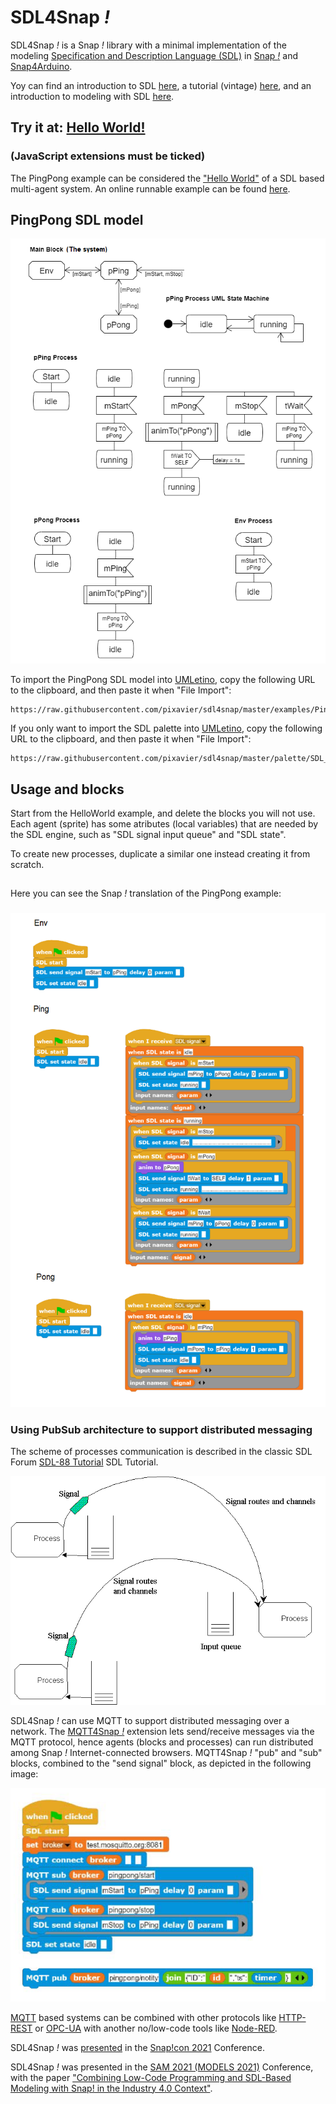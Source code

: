 # SDL4Snap *!*

SDL4Snap *!*  is a Snap *!*  library with a minimal implementation of the modeling [Specification and Description Language (SDL)](http://www.sdl-forum.org/SDL) in [Snap *!*](http://snap.berkeley.edu) and [Snap4Arduino](http://snap4arduino.rocks).

Yoy can find an introduction to SDL [here](https://raw.githubusercontent.com/pixavier/sdl4snap/master/docs/SpecificationAndDescriptionLanguageForDiscreteSimulation.pdf), a tutorial (vintage) [here](https://www.sdl-forum.org/sdl88tutorial/index.html), and an introduction to modeling with SDL [here](https://raw.githubusercontent.com/pixavier/sdl4snap/master/docs/SimulationModelsFormalization.pdf).

## Try it at: [Hello World!](https://snap.berkeley.edu/snap/snap.html#open:https://raw.githubusercontent.com/pixavier/sdl4snap/master/examples/SDL2Snap-PingPong.xml)

### (JavaScript extensions must be ticked)

The PingPong example can be considered the ["Hello World"](https://en.wikipedia.org/wiki/%22Hello,_World!%22_program) of a SDL based multi-agent system. An online runnable example can be found [here](https://snap.berkeley.edu/snap/snap.html#open:https://raw.githubusercontent.com/pixavier/sdl4snap/master/examples/SDL2Snap-PingPong_local.xml).  

## PingPong SDL model

![PingPong SDL model](img/ping_pong_sdl.png)

To import the PingPong SDL model into [UMLetino](https://www.umletino.com), copy the following URL to the clipboard, and then paste it when "File Import":

    https://raw.githubusercontent.com/pixavier/sdl4snap/master/examples/PingPong_SDL.uxf


If you only want to import the SDL palette into [UMLetino](https://www.umletino.com), copy the following URL to the clipboard, and then paste it when "File Import":

    https://raw.githubusercontent.com/pixavier/sdl4snap/master/palette/SDL_palette.uxf


## Usage and blocks

Start from the HelloWorld example, and delete the blocks you will not use. Each agent (sprite) has some atributes (local variables) that are needed by the SDL engine, such as "SDL signal input queue" and "SDL state".

To create new processes, duplicate a similar one instead creating it from scratch.

##
Here you can see the Snap *!* translation of the PingPong example:
###

![Ping Pong Snap *!* implementation](img/ping_pong_snap.png)


### Using PubSub architecture to support distributed messaging

The scheme of processes communication is described in the classic SDL Forum [SDL-88 Tutorial](https://www.sdl-forum.org/sdl88tutorial/4.ProcessCommunication/4.1_Signal_input_queue.htm) SDL Tutorial.
 
![Process communication](img/ProcessCommunication.png)

SDL4Snap *!* can use MQTT to support distributed messaging over a network. The [MQTT4Snap *!*](https://github.com/pixavier/mqtt4snap) extension lets send/receive messages via the MQTT protocol, hence agents (blocks and processes) can run distributed among Snap *!* Internet-connected browsers. MQTT4Snap *!* "pub" and "sub" blocks, combined to the "send signal" block, as depicted in the following image:

![Distributed SDL](img/sdldist.png)

[MQTT](https://en.wikipedia.org/wiki/MQTT) based systems can be combined with other protocols like [HTTP-REST](https://en.wikipedia.org/wiki/Representational_state_transfer) or [OPC-UA](https://opcfoundation.org/resources/brochures) with another no/low-code tools like [Node-RED](https://nodered.org).

SDL4Snap *!*  was [presented](https://www.youtube.com/watch?v=SW-g62MUu2g) in the [Snap!con 2021](https://www.snapcon.org/conferences/2021/program/proposals/276) Conference.

SDL4Snap *!*  was presented in the [SAM 2021 (MODELS 2021)](https://sdl-forum.org/Events/SAM2021/acceptedpapers.htm) Conference, with the paper ["Combining Low-Code Programming and SDL-Based Modeling with Snap! in the Industry 4.0 Context"](https://www.researchgate.net/publication/355183965_Combining_Low-Code_Programming_and_SDL-Based_Modeling_with_Snap_in_the_Industry_40_Context).


